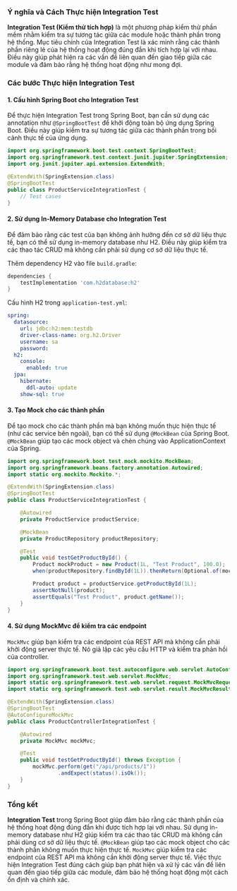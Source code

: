 ### Ý nghĩa và Cách Thực hiện Integration Test

**Integration Test (Kiểm thử tích hợp)** là một phương pháp kiểm thử phần mềm nhằm kiểm tra sự tương tác giữa các module hoặc thành phần trong hệ thống. Mục tiêu chính của Integration Test là xác minh rằng các thành phần riêng lẻ của hệ thống hoạt động đúng đắn khi tích hợp lại với nhau. Điều này giúp phát hiện ra các vấn đề liên quan đến giao tiếp giữa các module và đảm bảo rằng hệ thống hoạt động như mong đợi.

### Các bước Thực hiện Integration Test

#### 1. Cấu hình Spring Boot cho Integration Test

Để thực hiện Integration Test trong Spring Boot, bạn cần sử dụng các annotation như `@SpringBootTest` để khởi động toàn bộ ứng dụng Spring Boot. Điều này giúp kiểm tra sự tương tác giữa các thành phần trong bối cảnh thực tế của ứng dụng.

```java
import org.springframework.boot.test.context.SpringBootTest;
import org.springframework.test.context.junit.jupiter.SpringExtension;
import org.junit.jupiter.api.extension.ExtendWith;

@ExtendWith(SpringExtension.class)
@SpringBootTest
public class ProductServiceIntegrationTest {
    // Test cases
}
```

#### 2. Sử dụng In-Memory Database cho Integration Test

Để đảm bảo rằng các test của bạn không ảnh hưởng đến cơ sở dữ liệu thực tế, bạn có thể sử dụng in-memory database như H2. Điều này giúp kiểm tra các thao tác CRUD mà không cần phải sử dụng cơ sở dữ liệu thực tế.

Thêm dependency H2 vào file `build.gradle`:

```groovy
dependencies {
    testImplementation 'com.h2database:h2'
}
```

Cấu hình H2 trong `application-test.yml`:

```yaml
spring:
  datasource:
    url: jdbc:h2:mem:testdb
    driver-class-name: org.h2.Driver
    username: sa
    password:
  h2:
    console:
      enabled: true
  jpa:
    hibernate:
      ddl-auto: update
    show-sql: true
```

#### 3. Tạo Mock cho các thành phần

Để tạo mock cho các thành phần mà bạn không muốn thực hiện thực tế (như các service bên ngoài), bạn có thể sử dụng `@MockBean` của Spring Boot. `@MockBean` giúp tạo các mock object và chèn chúng vào ApplicationContext của Spring.

```java
import org.springframework.boot.test.mock.mockito.MockBean;
import org.springframework.beans.factory.annotation.Autowired;
import static org.mockito.Mockito.*;

@ExtendWith(SpringExtension.class)
@SpringBootTest
public class ProductServiceIntegrationTest {

    @Autowired
    private ProductService productService;

    @MockBean
    private ProductRepository productRepository;

    @Test
    public void testGetProductById() {
        Product mockProduct = new Product(1L, "Test Product", 100.0);
        when(productRepository.findById(1L)).thenReturn(Optional.of(mockProduct));

        Product product = productService.getProductById(1L);
        assertNotNull(product);
        assertEquals("Test Product", product.getName());
    }
}
```

#### 4. Sử dụng MockMvc để kiểm tra các endpoint

`MockMvc` giúp bạn kiểm tra các endpoint của REST API mà không cần phải khởi động server thực tế. Nó giả lập các yêu cầu HTTP và kiểm tra phản hồi của controller.

```java
import org.springframework.boot.test.autoconfigure.web.servlet.AutoConfigureMockMvc;
import org.springframework.test.web.servlet.MockMvc;
import static org.springframework.test.web.servlet.request.MockMvcRequestBuilders.get;
import static org.springframework.test.web.servlet.result.MockMvcResultMatchers.status;

@ExtendWith(SpringExtension.class)
@SpringBootTest
@AutoConfigureMockMvc
public class ProductControllerIntegrationTest {

    @Autowired
    private MockMvc mockMvc;

    @Test
    public void testGetProductById() throws Exception {
        mockMvc.perform(get("/api/products/1"))
                .andExpect(status().isOk());
    }
}
```

### Tổng kết

**Integration Test** trong Spring Boot giúp đảm bảo rằng các thành phần của hệ thống hoạt động đúng đắn khi được tích hợp lại với nhau. Sử dụng in-memory database như H2 giúp kiểm tra các thao tác CRUD mà không cần phải dùng cơ sở dữ liệu thực tế. `@MockBean` giúp tạo các mock object cho các thành phần không muốn thực hiện thực tế. `MockMvc` giúp kiểm tra các endpoint của REST API mà không cần khởi động server thực tế. Việc thực hiện Integration Test đúng cách giúp bạn phát hiện và xử lý các vấn đề liên quan đến giao tiếp giữa các module, đảm bảo hệ thống hoạt động một cách ổn định và chính xác.